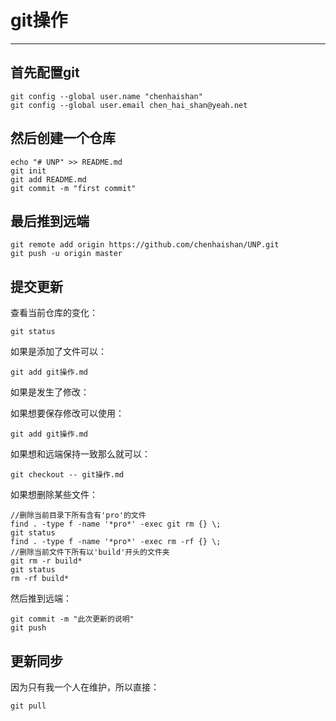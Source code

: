 # git操作
-----
## 首先配置git
```git
git config --global user.name "chenhaishan"
git config --global user.email chen_hai_shan@yeah.net
```
## 然后创建一个仓库
```git
echo "# UNP" >> README.md
git init
git add README.md
git commit -m "first commit"
```

## 最后推到远端
```git
git remote add origin https://github.com/chenhaishan/UNP.git
git push -u origin master
```

## 提交更新
查看当前仓库的变化：
```git
git status
```
如果是添加了文件可以：
```git
git add git操作.md
```
如果是发生了修改：

如果想要保存修改可以使用：
```git
git add git操作.md
```

如果想和远端保持一致那么就可以：
```git
git checkout -- git操作.md
```

如果想删除某些文件：
```git
//删除当前目录下所有含有'pro'的文件
find . -type f -name '*pro*' -exec git rm {} \;
git status
find . -type f -name '*pro*' -exec rm -rf {} \;
//删除当前文件下所有以'build'开头的文件夹
git rm -r build*
git status
rm -rf build*
```

然后推到远端：
```git
git commit -m "此次更新的说明"
git push
```

## 更新同步
因为只有我一个人在维护，所以直接：
```git
git pull
```
